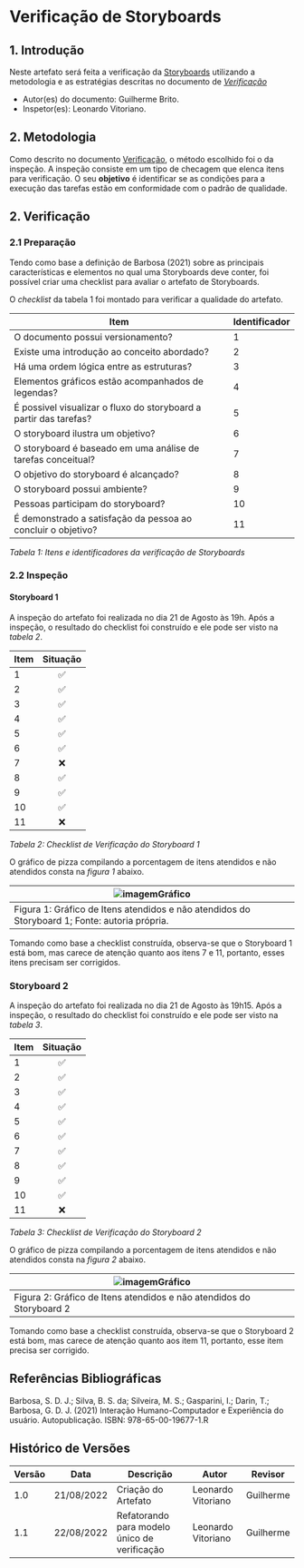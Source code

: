 # Verificação de Storyboards

## 1. Introdução

Neste artefato será feita a verificação da
[Storyboards](/nivel1/storyboard.md) utilizando a metodologia e as estratégias descritas no documento
de [*Verificação*](../verif_principal.md)

- Autor(es) do documento: Guilherme Brito.
- Inspetor(es): Leonardo Vitoriano.

## 2. Metodologia

Como descrito no documento [Verificação](/analise/verif_principal.md), o método escolhido foi o da inspeção.
A inspeção consiste em um tipo de checagem que elenca itens para verificação. O seu **objetivo** é identificar se as
condições para a execução das tarefas estão em conformidade com o padrão de qualidade.


## 2. Verificação

### 2.1 Preparação

Tendo como base a definição de Barbosa (2021) sobre as principais características e elementos no qual uma Storyboards deve conter, foi possível criar uma checklist para avaliar o artefato de Storyboards.

O *checklist* da tabela 1 foi montado para verificar a qualidade do artefato.

| Item                                                              |  Identificador |
|-------------------------------------------------------------------|----------------|
| O documento possui versionamento?                                 | 1              |
| Existe uma introdução ao conceito abordado?                       | 2              |
| Há uma ordem lógica entre as estruturas?                          | 3              |
| Elementos gráficos estão acompanhados de legendas?                | 4              |
| É possivel visualizar o fluxo do storyboard a partir das tarefas? | 5              |
| O storyboard ilustra um objetivo?                                 | 6              |
| O storyboard é baseado em uma análise de tarefas conceitual?      | 7              |
| O objetivo do storyboard é alcançado?                             | 8              |
| O storyboard possui ambiente?                                     | 9              |
| Pessoas participam do storyboard?                                 | 10             |
| É demonstrado a satisfação da pessoa ao concluir o objetivo?      | 11             |

_Tabela 1: Itens e identificadores da verificação de Storyboards_


### 2.2 Inspeção

#### Storyboard 1 

A inspeção do artefato foi realizada no dia 21 de Agosto às 19h. Após a inspeção, o 
resultado do checklist foi construído e ele pode ser visto na _tabela 2_.

| Item         | Situação   |
|:-------------|:----------:|
| 1            |     ✅      |
| 2            |     ✅      |            
| 3            |     ✅      |
| 4            |     ✅      |
| 5            |     ✅      |
| 6            |     ✅      |    
| 7            |     ❌      |    
| 8            |     ✅      |
| 9            |     ✅      |    
| 10           |     ✅      |                
| 11           |     ❌      |
_Tabela 2: Checklist de Verificação do Storyboard 1_

O gráfico de pizza compilando a porcentagem de itens atendidos e não atendidos consta na _figura 1_ abaixo.

| ![imagemGráfico](../../_media/grafico_storyboard1.png)                                        |
|-----------------------------------------------------------------------------------------------|
| Figura 1: Gráfico de Itens atendidos e não atendidos do Storyboard 1; Fonte: autoria própria. |

Tomando como base a checklist construída, observa-se que o Storyboard 1 está bom, mas carece de atenção quanto aos itens 7 e 11, portanto, esses itens precisam ser corrigidos.


### Storyboard 2

A inspeção do artefato foi realizada no dia 21 de Agosto às 19h15. Após a inspeção, o 
resultado do checklist foi construído e ele pode ser visto na _tabela 3_.

| Item         | Situação    |
|:-------------|:-----------:|
| 1            |      ✅      |
| 2            |      ✅      |
| 3            |      ✅      |
| 4            |      ✅      |
| 5            |      ✅      |
| 6            |      ✅      |
| 7            |      ✅      |
| 8            |      ✅      |
| 9            |      ✅      |
| 10           |      ✅      |
| 11           |      ❌      |
_Tabela 3: Checklist de Verificação do Storyboard 2_

O gráfico de pizza compilando a porcentagem de itens atendidos e não atendidos consta na _figura 2_ abaixo.

| ![imagemGráfico](../../_media/grafico_storyboard2.png)               |
|----------------------------------------------------------------------|
| Figura 2: Gráfico de Itens atendidos e não atendidos do Storyboard 2 |

Tomando como base a checklist construída, observa-se que o Storyboard 2 está bom, mas carece de atenção quanto aos item 11, portanto, esse item precisa ser corrigido.

## Referências Bibliográficas

Barbosa, S. D. J.; Silva, B. S. da; Silveira, M. S.; Gasparini, I.; Darin, T.; Barbosa, G. D. J. (2021)
Interação Humano-Computador e Experiência do usuário. Autopublicação. ISBN: 978-65-00-19677-1.R

## Histórico de Versões

| Versão  | Data       | Descrição                                    | Autor              | Revisor   |
|---------|------------|----------------------------------------------|--------------------|-----------|
| 1.0     | 21/08/2022 | Criação do Artefato                          | Leonardo Vitoriano | Guilherme |
| 1.1     | 22/08/2022 | Refatorando para modelo único de verificação | Leonardo Vitoriano | Guilherme |